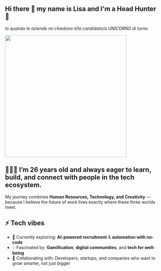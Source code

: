 ## Hi there 👋 my name is Lisa and I'm a Head Hunter 🌵

_Io quando le aziende mi chiedono il/la candidato/a UNICORNO di turno_

<img src="https://media.giphy.com/media/v1.Y2lkPTc5MGI3NjExOW5ycGoycjVscnlmYnRnbGJxbjZqZnFxOW0zc2V3Y210YWNiejQxeCZlcD12MV9naWZzX3NlYXJjaCZjdD1n/ounv1hey86r5DM6WhP/giphy.gif" width="400"/>

## 🙋🏻‍♀️ I’m 26 years old and always eager to learn, build, and connect with people in the **tech ecosystem**.  
My journey combines **Human Resources, Technology, and Creativity** — because I believe the future of work lives exactly where these three worlds meet. 

## ⚡ Tech vibes
- 🌱 Currently exploring: **AI-powered recruitment** & **automation with no-code**  
- 💡 Fascinated by: **Gamification**, **digital communities**, and **tech for well-being**  
- 🤝 Collaborating with: Developers, startups, and companies who want to grow smarter, not just bigger  

